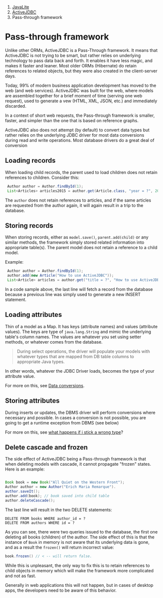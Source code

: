 <ol class=breadcrumb>
   <li><a href=/>JavaLite</a></li>
   <li><a href=/activejdbc>ActiveJDBC</a></li>
   <li class=active>Pass-through framework</li>
</ol>
<div class=page-header>
   <h1>Pass-through framework<small></small></h1>
</div>




Unlike other ORMs, ActiveJDBC is a Pass-Through framework. It means that ActiveJDBC is not trying to be smart, but rather 
relies on underlying technology to pass data back and forth. It enables it have less magic, and makes it faster and leaner. 
Most older ORMs (Hibernate) do retain  references to related objects, but they were also created in the client-server days. 
 
Today, 99% of modern business
 application development has moved to the web (and web services). ActiveJDBC was built for the web, where models are 
 assembled together for a brief moment of time (serving one web request), used to generate a vew (HTML, XML, JSON, etc.)
  and immediately discarded. 
  
In a context of short web requests, the Pass-through framework is smaller, faster, and simpler than the one that is 
based on reference graphs.
 
ActiveJDBC also does not attempt (by default) to convert data types but rather relies on the underlying JDBC driver for 
most data conversions during read and write operations. Most database drivers do a great deal of conversion

## Loading records

When loading child records, the parent used to load children does not retain references to children. Consider this: 

```java
 Author author = Author.findById(1);
 List<Articles> articles2015 = author.get(Article.class, "year = ?", 2015);
```

The `author` does not retain references to articles, and if the same articles are requested from the author again, it 
 will again result in a trip to the database. 

## Storing records

When storing records, either as `model.save()`, `parent.add(child)` or any similar methods, the framework simply stored 
related information into appropriate table(s). The parent model does not retain a reference to a child model.
 
Example: 

```java
 Author author = Author.findById(1);
 author.add(new Article("How to use ActiveJDBC"));
 List<Article> articles = author.get("title = ?", "How to use ActiveJDBC").limit(1); 
```

In a code sample above, the last line will fetch a record from the database because a previous line was simply used 
   to generate a new INSERT statement.

 

## Loading attributes

Thin of a model as a Map. It has keys (attribute names) and values (attribute values). 
The keys are type of `java.lang.String` and mimic the underlying table's column names. The values are whatever you 
set using setter methods, or whatever comes from the database. 

> During select operations, the driver will populate your models with whatever types that are
mapped from DB table columns to appropriate Java types.

In other words, whatever the JDBC Driver loads, becomes the type of your attribute value.

For more on this, see [Data conversions](data_conversions). 

## Storing attributes

During inserts or updates, the DBMS driver will perform conversions where necessary
and possible. In cases a conversion is not possible, you are going to get a runtime exception from DBMS (see below)

For more on this, see [what happens if i stick a wrong type](data_conversions#what-happens-if-i-stick-a-wrong-type)? 

## Delete cascade and frozen

The side effect of ActiveJDBC being a Pass-through framework is that when deleting models with cascade, 
it cannot propagate "frozen" states. Here is an example: 
 
```java

Book book = new Book("All Quiet on the Western Front");
Author author = new Author("Erich Maria Remarque").
author.saveIt();
author.add(book); // book saved into child table
author.deleteCascade();
```

The last line will result in the two DELETE statements: 

```
DELETE FROM books WHERE author_id = ?
DELETE FROM authors WHERE id = ?
```

As you can see, there were two queries issued to the database, the first one deleting all books (children) of the author.
The side effect of this is that the instance of `Book` in memory is not aware that its underlying data is gone, 
and as a result the `frozen()` will return incorrect value: 

```java
book.frozen() // < -- will return false. 
```

While this is unpleasant, the only way to fix this is to retain references to child objects in memory which will make the 
 framework more complicated and not as fast.
  
Generally in web applications this will not happen, but in cases of desktop apps, the developers need to be aware of this 
behavior. 